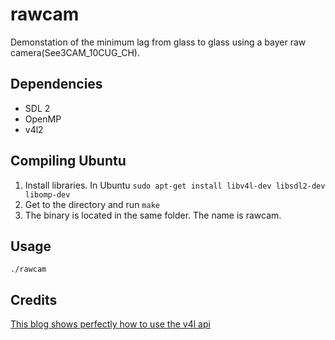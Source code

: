 # rawcam
Demonstation of the minimum lag from glass to glass using a bayer raw camera(See3CAM_10CUG_CH). 

## Dependencies
* SDL 2
* OpenMP
* v4l2

## Compiling Ubuntu
1. Install libraries. In Ubuntu `sudo apt-get install libv4l-dev libsdl2-dev libomp-dev`
2. Get to the directory and run `make`
3. The binary is located in the same folder. The name is rawcam.

## Usage
```
./rawcam
```

## Credits
[This blog shows perfectly how to use the v4l api](http://jwhsmith.net/2014/12/capturing-a-webcam-stream-using-v4l2/)
